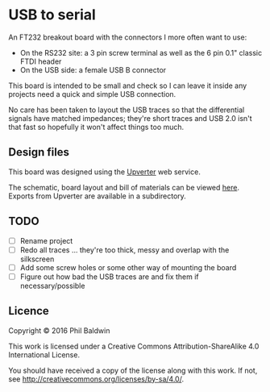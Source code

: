 # USB to serial

An FT232 breakout board with the connectors I more often want to use:

* On the RS232 site: a 3 pin screw terminal as well as the 6 pin 0.1" classic FTDI header
* On the USB side: a female USB B connector

This board is intended to be small and check so I can leave it inside any projects need a quick and simple USB connection.

No care has been taken to layout the USB traces so that the differential signals have matched impedances; they're short traces and USB 2.0 isn't that fast so hopefully it won't affect things too much. 

## Design files

This board was designed using the [Upverter](https://upverter.com) web service.

The schematic, board layout and bill of materials can be viewed [here](https://upverter.com/Trebuchetindustries/9bcfd8e23a60948c/USB-to-serial/). Exports from Upverter are available in a subdirectory.

## TODO

* [ ] Rename project
* [ ] Redo all traces ... they're too thick, messy and overlap with the silkscreen
* [ ] Add some screw holes or some other way of mounting the board
* [ ] Figure out how bad the USB traces are and fix them if necessary/possible

## Licence

Copyright © 2016 Phil Baldwin

This work is licensed under a Creative Commons Attribution-ShareAlike 4.0 International License.

You should have received a copy of the license along with this work. If not, see <http://creativecommons.org/licenses/by-sa/4.0/>.
